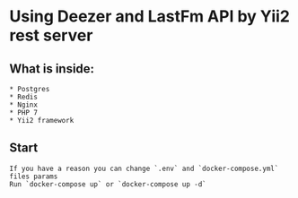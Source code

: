 # Using Deezer and LastFm API by Yii2 rest server

## What is inside:
    * Postgres
    * Redis
    * Nginx
    * PHP 7
    * Yii2 framework
    
## Start
    If you have a reason you can change `.env` and `docker-compose.yml` files params 
    Run `docker-compose up` or `docker-compose up -d`